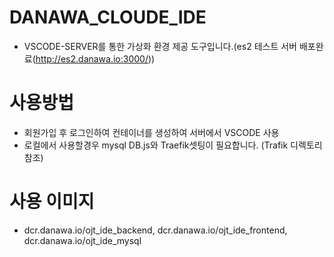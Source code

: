 # DANAWA_CLOUDE_IDE
- VSCODE-SERVER를 통한 가상화 환경 제공 도구입니다.(es2 테스트 서버 배포완료(http://es2.danawa.io:3000/))

# 사용방법
- 회원가입 후 로그인하여 컨테이너를 생성하여 서버에서 VSCODE 사용
- 로컬에서 사용할경우 mysql DB.js와 Traefik셋팅이 필요합니다. (Trafik 디렉토리참조)

# 사용 이미지
- dcr.danawa.io/ojt_ide_backend, dcr.danawa.io/ojt_ide_frontend, dcr.danawa.io/ojt_ide_mysql
